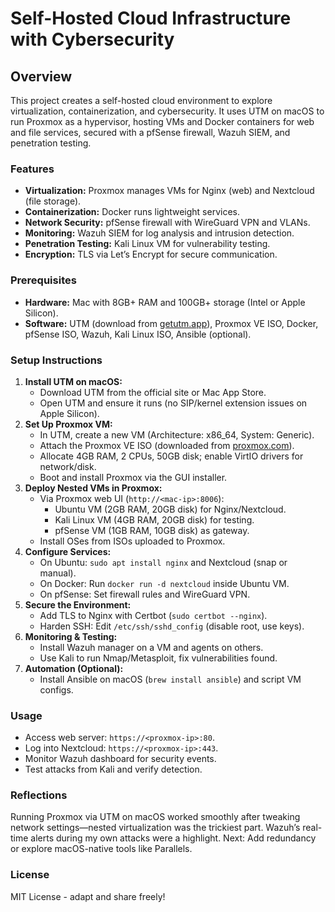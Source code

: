 # Self-Hosted Cloud Infrastructure with Cybersecurity

## Overview
This project creates a self-hosted cloud environment to explore virtualization, containerization, and cybersecurity. It uses UTM on macOS to run Proxmox as a hypervisor, hosting VMs and Docker containers for web and file services, secured with a pfSense firewall, Wazuh SIEM, and penetration testing.

### Features
- **Virtualization:** Proxmox manages VMs for Nginx (web) and Nextcloud (file storage).
- **Containerization:** Docker runs lightweight services.
- **Network Security:** pfSense firewall with WireGuard VPN and VLANs.
- **Monitoring:** Wazuh SIEM for log analysis and intrusion detection.
- **Penetration Testing:** Kali Linux VM for vulnerability testing.
- **Encryption:** TLS via Let’s Encrypt for secure communication.

### Prerequisites
- **Hardware:** Mac with 8GB+ RAM and 100GB+ storage (Intel or Apple Silicon).
- **Software:** UTM (download from [getutm.app](https://getutm.app)), Proxmox VE ISO, Docker, pfSense ISO, Wazuh, Kali Linux ISO, Ansible (optional).

### Setup Instructions
1. **Install UTM on macOS:**
   - Download UTM from the official site or Mac App Store.
   - Open UTM and ensure it runs (no SIP/kernel extension issues on Apple Silicon).
2. **Set Up Proxmox VM:**
   - In UTM, create a new VM (Architecture: x86_64, System: Generic).
   - Attach the Proxmox VE ISO (downloaded from [proxmox.com](https://www.proxmox.com)).
   - Allocate 4GB RAM, 2 CPUs, 50GB disk; enable VirtIO drivers for network/disk.
   - Boot and install Proxmox via the GUI installer.
3. **Deploy Nested VMs in Proxmox:**
   - Via Proxmox web UI (`http://<mac-ip>:8006`):
     - Ubuntu VM (2GB RAM, 20GB disk) for Nginx/Nextcloud.
     - Kali Linux VM (4GB RAM, 20GB disk) for testing.
     - pfSense VM (1GB RAM, 10GB disk) as gateway.
   - Install OSes from ISOs uploaded to Proxmox.
4. **Configure Services:**
   - On Ubuntu: `sudo apt install nginx` and Nextcloud (snap or manual).
   - On Docker: Run `docker run -d nextcloud` inside Ubuntu VM.
   - On pfSense: Set firewall rules and WireGuard VPN.
5. **Secure the Environment:**
   - Add TLS to Nginx with Certbot (`sudo certbot --nginx`).
   - Harden SSH: Edit `/etc/ssh/sshd_config` (disable root, use keys).
6. **Monitoring & Testing:**
   - Install Wazuh manager on a VM and agents on others.
   - Use Kali to run Nmap/Metasploit, fix vulnerabilities found.
7. **Automation (Optional):**
   - Install Ansible on macOS (`brew install ansible`) and script VM configs.

### Usage
- Access web server: `https://<proxmox-ip>:80`.
- Log into Nextcloud: `https://<proxmox-ip>:443`.
- Monitor Wazuh dashboard for security events.
- Test attacks from Kali and verify detection.

### Reflections
Running Proxmox via UTM on macOS worked smoothly after tweaking network settings—nested virtualization was the trickiest part. Wazuh’s real-time alerts during my own attacks were a highlight. Next: Add redundancy or explore macOS-native tools like Parallels.

### License
MIT License - adapt and share freely!
